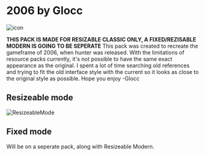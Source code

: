 # 2006 by Glocc

![icon](https://imgur.com/a/fzpXeTR)

**THIS PACK IS MADE FOR RESIZABLE CLASSIC ONLY, A FIXED/REZISABLE MODERN IS GOING TO BE SEPERATE**
This pack was created to recreate the gameframe of 2006, when hunter was released. With the limitations of resource packs currently, it's not possible to have the same exact appearance as the original. I spent a lot of time searching old references and trying to fit the old interface style with the current so it looks as close to the original style as possible.
Hope you enjoy
-Glocc

## Resizeable mode
![ResizeableMode](https://imgur.com/a/8cUCRle)

## Fixed mode
Will be on a seperate pack, along with Resizeable Modern.